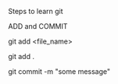 Steps to learn git 


ADD and COMMIT 

git add <file_name>

<!-- To add all new file to git at once -->
git add . 

git commit -m "some message"
